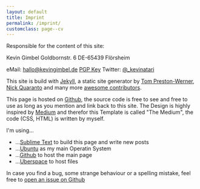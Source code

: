 ```yaml
---
layout: default
title: Imprint
permalink: /imprint/
customclass: page--cv
---
```


Responsible for the content of this site:

Kevin Gimbel
Goldbornstr. 6
DE-65439 Flörsheim

eMail: [hallo@kevingimbel.de](mailto:hallo@kevingimbel.de) [PGP Key](/public-key)
Twitter: [@_kevinatari](http://twitter.com/_kevinatari)

This site is build with [Jekyll](http://jekyllrb.com), a static site generator by [Tom Preston-Werner](http://tom.preston-werner.com/), [Nick Quaranto](http://quaran.to/) and many more [awesome contributors](https://github.com/mojombo/jekyll/graphs/contributors).

This page is hosted on [Github](https://github.com/kevingimbel/kevingimbel.github.io), the source code is free to see and free to use as long as you mention and link back to this site. The Design is highly inspired by [Medium](http://medium.com) and therefor this Template is called "The Medium", the code (CSS, HTML) is written by myself.

I'm using...
- ...[Sublime Text](http://sublimetext.com) to build this page and write new posts
- ...[Ubuntu](http://www.ubuntu.com/) as my main Operatin System
- ...[Github](http://github.com) to host the main page
- ...[Uberspace](http://uberspace.de) to host files


In case you find a bug, some strange behaviour or a spelling mistake, feel free to [open an issue on Github](https://github.com/kevingimbel/kevingimbel.github.io/issues)